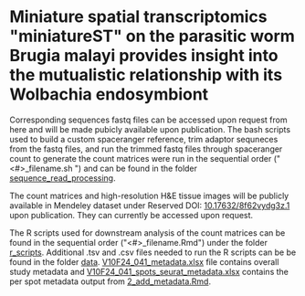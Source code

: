 # Miniature spatial transcriptomics "miniatureST" on the parasitic worm Brugia malayi provides insight into the mutualistic relationship with its Wolbachia endosymbiont 

Corresponding sequences fastq files can be accessed upon request from here and will be made pubicly available upon publication. The bash scripts used to build a custom spaceranger reference, trim adaptor sequneces from the fastq files, and run the trimmed fastq files through spaceranger count to generate the count matrices were run in the sequential order ("<#>_filename.sh ") and can be found in the folder [sequence_read_processing](https://github.com/giacomellolab/Brugia_malayi_study/tree/main/sequence_read_processing).

The count matrices and high-resolution H&E tissue images will be publicly available in Mendeley dataset under Reserved DOI: [10.17632/8f62vydg3z.1](https://data.mendeley.com/v1/datasets/8f62vydg3z/draft) upon publication. They can currently be accessed upon request.

The R scripts used for downstream analysis of the count matrices can be found in the sequential order ("<#>_filename.Rmd") under the folder [r_scripts](https://github.com/giacomellolab/Brugia_malayi_study/tree/main/r_scripts). Additional .tsv and .csv files needed to run the R scripts can be be found in the folder [data](https://github.com/giacomellolab/Brugia_malayi_study/tree/main/data). [V10F24_041_metadata.xlsx](https://github.com/giacomellolab/Brugia_malayi_study/blob/main/data/V10F24_041_metadata.xlsx) file contains overall study metadata and [V10F24_041_spots_seurat_metadata.xlsx](https://github.com/giacomellolab/Brugia_malayi_study/blob/main/data/V10F24_041_spots_seurat_metadata.xlsx) contains the per spot metadata output from [2_add_metadata.Rmd](https://github.com/giacomellolab/Brugia_malayi_study/blob/main/r_scripts/2_add_metadata.Rmd).
